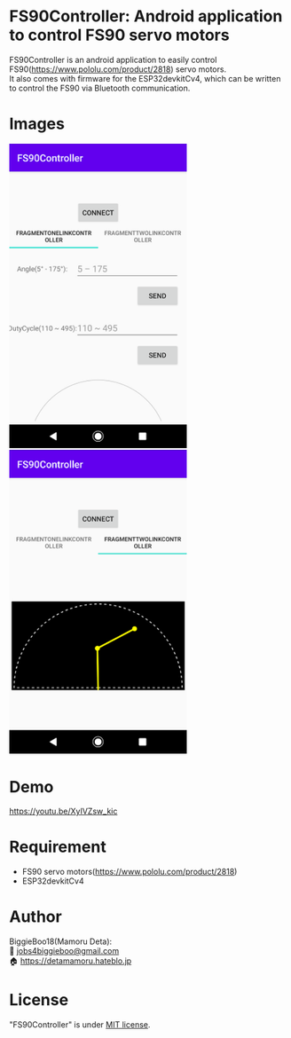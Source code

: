 # FS90Controller: Android application to control FS90 servo motors
FS90Controller is an android application to easily control FS90(https://www.pololu.com/product/2818) servo motors.  
It also comes with firmware for the ESP32devkitCv4, which can be written to control the FS90 via Bluetooth communication. 

# Images
<img src="https://github.com/BiggieBoo18/FS90Controller/blob/master/images/screen1.png" width="320px"> <img src="https://github.com/BiggieBoo18/FS90Controller/blob/master/images/screen2.png" width="320px">

# Demo
https://youtu.be/XyIVZsw_kic

# Requirement
* FS90 servo motors(https://www.pololu.com/product/2818)
* ESP32devkitCv4

# Author
BiggieBoo18(Mamoru Deta):  
:email: jobs4biggieboo@gmail.com  
:house: https://detamamoru.hateblo.jp

# License
"FS90Controller" is under [MIT license](https://en.wikipedia.org/wiki/MIT_License).

